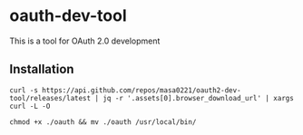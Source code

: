 # oauth-dev-tool
This is a tool for OAuth 2.0 development

## Installation
```
curl -s https://api.github.com/repos/masa0221/oauth2-dev-tool/releases/latest | jq -r '.assets[0].browser_download_url' | xargs curl -L -O
```

```
chmod +x ./oauth && mv ./oauth /usr/local/bin/
```

